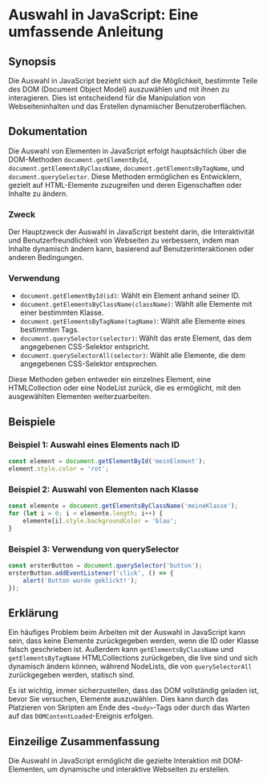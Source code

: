 <!--
Meta Description: # Auswahl in JavaScript: Eine umfassende Anleitung ## Synopsis Die Auswahl in JavaScript bezieht sich auf die Möglichkeit, bestimmte Teile des DOM (Do...
Meta Keywords: die, document, javascript, elemente, auswahl
-->

# Auswahl in JavaScript: Eine umfassende Anleitung

## Synopsis
Die Auswahl in JavaScript bezieht sich auf die Möglichkeit, bestimmte Teile des DOM (Document Object Model) auszuwählen und mit ihnen zu interagieren. Dies ist entscheidend für die Manipulation von Webseiteninhalten und das Erstellen dynamischer Benutzeroberflächen.

## Dokumentation
Die Auswahl von Elementen in JavaScript erfolgt hauptsächlich über die DOM-Methoden `document.getElementById`, `document.getElementsByClassName`, `document.getElementsByTagName`, und `document.querySelector`. Diese Methoden ermöglichen es Entwicklern, gezielt auf HTML-Elemente zuzugreifen und deren Eigenschaften oder Inhalte zu ändern.

### Zweck
Der Hauptzweck der Auswahl in JavaScript besteht darin, die Interaktivität und Benutzerfreundlichkeit von Webseiten zu verbessern, indem man Inhalte dynamisch ändern kann, basierend auf Benutzerinteraktionen oder anderen Bedingungen.

### Verwendung
- `document.getElementById(id)`: Wählt ein Element anhand seiner ID.
- `document.getElementsByClassName(className)`: Wählt alle Elemente mit einer bestimmten Klasse.
- `document.getElementsByTagName(tagName)`: Wählt alle Elemente eines bestimmten Tags.
- `document.querySelector(selector)`: Wählt das erste Element, das dem angegebenen CSS-Selektor entspricht.
- `document.querySelectorAll(selector)`: Wählt alle Elemente, die dem angegebenen CSS-Selektor entsprechen.

Diese Methoden geben entweder ein einzelnes Element, eine HTMLCollection oder eine NodeList zurück, die es ermöglicht, mit den ausgewählten Elementen weiterzuarbeiten.

## Beispiele
### Beispiel 1: Auswahl eines Elements nach ID
```javascript
const element = document.getElementById('meinElement');
element.style.color = 'rot';
```

### Beispiel 2: Auswahl von Elementen nach Klasse
```javascript
const elemente = document.getElementsByClassName('meineKlasse');
for (let i = 0; i < elemente.length; i++) {
    elemente[i].style.backgroundColor = 'blau';
}
```

### Beispiel 3: Verwendung von querySelector
```javascript
const ersterButton = document.querySelector('button');
ersterButton.addEventListener('click', () => {
    alert('Button wurde geklickt!');
});
```

## Erklärung
Ein häufiges Problem beim Arbeiten mit der Auswahl in JavaScript kann sein, dass keine Elemente zurückgegeben werden, wenn die ID oder Klasse falsch geschrieben ist. Außerdem kann `getElementsByClassName` und `getElementsByTagName` HTMLCollections zurückgeben, die live sind und sich dynamisch ändern können, während NodeLists, die von `querySelectorAll` zurückgegeben werden, statisch sind.

Es ist wichtig, immer sicherzustellen, dass das DOM vollständig geladen ist, bevor Sie versuchen, Elemente auszuwählen. Dies kann durch das Platzieren von Skripten am Ende des `<body>`-Tags oder durch das Warten auf das `DOMContentLoaded`-Ereignis erfolgen.

## Einzeilige Zusammenfassung
Die Auswahl in JavaScript ermöglicht die gezielte Interaktion mit DOM-Elementen, um dynamische und interaktive Webseiten zu erstellen.